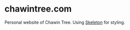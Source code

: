 # chawintree.com
Personal website of Chawin Tree.
Using [Skeleton](http://getskeleton.com) for styling.
